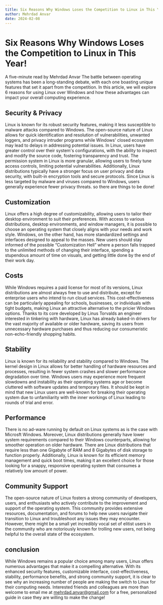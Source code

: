 ```yaml
---
title: Six Reasons Why Windows Loses the Competition to Linux in This Year!
author: Mehrdad Anvar
date: 2024-02-08
---
```


# Six Reasons Why Windows Loses the Competition to Linux in This Year!

A five-minute read by Mehrdad Anvar
The battle between operating systems has been a long-standing debate, with each one boasting unique features that set it apart from the competition. In this article, we will explore 6 reasons for using Linux over Windows and how these advantages can impact your overall computing experience.

## Security & Privacy

Linux is known for its robust security features, making it less susceptible to malware attacks compared to Windows. The open-source nature of Linux allows for quick identification and resolution of vulnerabilities, unwanted loggers, and privacy intruder programs while Windows' closed ecosystem may lead to delays in addressing potential issues.
In Linux, users have greater control over their system's configurations, with the ability to inspect and modify the source code, fostering transparency and trust. The permission system in Linux is more granular, allowing users to finely tune access controls, limiting potential vulnerabilities. Additionally, Linux distributions typically have a stronger focus on user privacy and data security, with built-in encryption tools and secure protocols. Since Linux is less targeted by malware and viruses compared to Windows, users generally experience fewer privacy threats.
so there are things to be done!

## Customization

Linux offers a high degree of customizability, allowing users to tailor their desktop environment to suit their preferences. With access to various distributions, desktop environments, and window managers, it is possible to choose an operating system that closely aligns with your needs and work style. Windows, on the other hand, has more standardized settings and interfaces designed to appeal to the masses. New users should stay informed of the possible “Customization Hell” where a person falls trapped to the unlimited methods of changing their interface, spending a stupendous amount of time on visuals, and getting little done by the end of their work day.

## Costs

While Windows requires a paid license for most of its versions, Linux distributions are almost always free to use and distribute, except for enterprise users who intend to run cloud services. This cost-effectiveness can be particularly appealing for schools, businesses, or individuals with tight budgets, making Linux an attractive alternative to the pricier Windows options. Thanks to its core developed by Linus Torvalds an engineer interested in tinkering with hardware, Linux has already baked-in drivers for the vast majority of available or older hardware, saving its users from unnecessary hardware purchases and thus reducing our consumeristic non-echo-friendly shopping habits.

## Stability

Linux is known for its reliability and stability compared to Windows. The kernel design in Linux allows for better handling of hardware resources and processes, resulting in fewer system crashes and slower performance degradation over time. Windows users may experience more frequent slowdowns and instability as their operating systems age or become cluttered with software updates and temporary files. It should be kept in mind that new Linux users are well-known for breaking their operating system due to unfamiliarity with the inner workings of Linux leading to rounds of trial and error.

## Performance

There is no ad-ware running by default on Linux systems as is the case with Microsft Windows. Moreover, Linux distributions generally have lower system requirements compared to their Windows counterparts, allowing for smoother operation on older hardware. There are Linux distributions that require less than one Gigabyte of RAM and 8 Gigabytes of disk storage to function properly. Additionally, Linux is known for its efficient memory management and quick boot times, making it an excellent choice for those looking for a snappy, responsive operating system that consumes a relatively low amount of power.

## Community Support

The open-source nature of Linux fosters a strong community of developers, users, and enthusiasts who actively contribute to the improvement and support of the operating system. This community provides extensive resources, documentation, and forums to help new users navigate their transition to Linux and troubleshoot any issues they may encounter. However, there might be a small yet incredibly vocal set of elitist users in the community who are notoriously known for trolling new users, not being helpful to the overall state of the ecosystem.

## conclusion

While Windows remains a popular choice among many users, Linux offers numerous advantages that make it a compelling alternative. With its enhanced security features, customizable interface, cost-effectiveness, stability, performance benefits, and strong community support, it is clear to see why an increasing number of people are making the switch to Linux for their computing needs.
Interested friends and colleagues are more than welcome to email me at mehrdad.anvar@gmail.com for a free, personalized guide in case they are willing to make the change!

